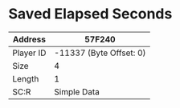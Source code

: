 
#  Saved Elapsed Seconds
Address   | 57F240
----------|-------------
Player ID | -11337 (Byte Offset: 0)
Size 	  | 4
Length 	  | 1
SC:R      | Simple Data


